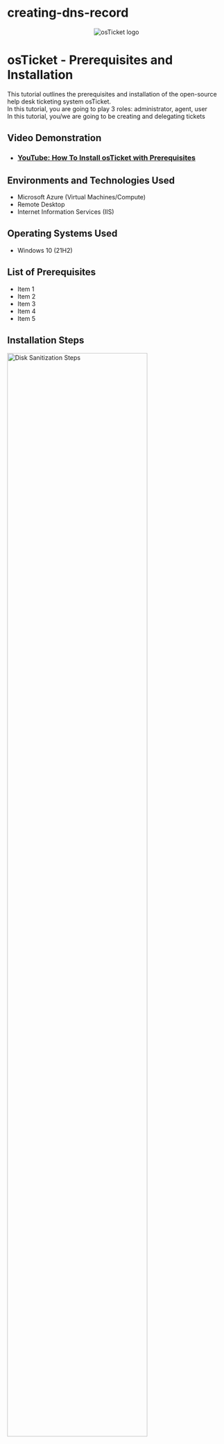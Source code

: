# creating-dns-record

<p align="center">
<img src="https://i.imgur.com/Clzj7Xs.png" alt="osTicket logo"/>
</p>

<h1>osTicket - Prerequisites and Installation</h1>
This tutorial outlines the prerequisites and installation of the open-source help desk ticketing system osTicket.<br />
In this tutorial, you are going to play 3 roles:  administrator, agent, user <br>
In this tutorial, you/we are going to be creating and delegating tickets <br>

<h2>Video Demonstration</h2>

- ### [YouTube: How To Install osTicket with Prerequisites](https://www.youtube.com)

<h2>Environments and Technologies Used</h2>

- Microsoft Azure (Virtual Machines/Compute)
- Remote Desktop
- Internet Information Services (IIS)

<h2>Operating Systems Used </h2>

- Windows 10</b> (21H2)

<h2>List of Prerequisites</h2>

- Item 1
- Item 2
- Item 3
- Item 4
- Item 5

<h2>Installation Steps</h2>

<p>
<img src="https://i.imgur.com/DJmEXEB.png" height="80%" width="80%" alt="Disk Sanitization Steps"/> <br>
</p>
<p>
<strong> A-Record Exercise </strong><br>
  <em>Basically, log into Client-1 <br>
    ping "mainframe" <br>
    nslookup "mainframe" <br>
    (Both are going to fail because there is no DNS record) <br>
    So, log into DC-1 with your domain admin account (mydomain.com\jane_admin) and create a DNS A-record for "mainframe" <br>
    Have the DNS A-record point to DC-1’s Private IP address <br>
    Log back into Client-1 and ping "mainframe" again. It should work this time. <br></em>
<strong>Simplified Version:</strong><br>
<strong>Log into DC-1 </strong><br>
<strong>Create a DNS A-record for "mainframe"</strong><br>
&nbsp;&nbsp;&nbsp;&nbsp;   1. On the Server Manager page, look for Tools (top right hand corner, to the right of the flag), and then click DNS <br>
  <br>
<img width="959" alt="Capture - Tools + DNS" src="https://github.com/jaysixco/creating-dns-record/assets/160427311/c60fa30d-a54a-45f6-8830-1f6f7f2e1f3b">
<br>
&nbsp;&nbsp;&nbsp;&nbsp;   2. Click "DC-1" in the sidebar > <br>
&nbsp;&nbsp;&nbsp;&nbsp;   3. Click "Forward Looking Zone" in the sidebar > <br>
&nbsp;&nbsp;&nbsp;&nbsp;   4. Click "mydomain.com" in the sidebar > <br>
&nbsp;&nbsp;&nbsp;&nbsp;   5. Right click the white space > <br>
&nbsp;&nbsp;&nbsp;&nbsp;   6. Click New Host (A) > <br>
&nbsp;&nbsp;&nbsp;&nbsp;   7. Type mainframe > <br>
&nbsp;&nbsp;&nbsp;&nbsp;   8. Type whatever IP address you want (ex: cmd > ipconfig > private IP address) ><br> 
&nbsp;&nbsp;&nbsp;&nbsp;   9. Click Add Host (don't have to click any of the checkboxes above) > <br>
&nbsp;&nbsp;&nbsp;&nbsp;   10. Click Done <br>
  <br>
<strong> Ping the mainframe to see if it works </strong><br>
  1. Log into Client-1 <br>
  2. Type "cmd" in search bar <br>
  insert screenshot <br>
  3. Then ping "mainframe" (without quotation marks), If it works, you should the word "Reply" repeatedly. Like this:<br>
  insert screenshot

<strong> Local DNS Cache Exercise </strong><br>
<em> What is going on here? <br>
Basically, if you change the mainframe's record address, when you ping it, it will still show the old record address until you flush the DNS cache. <br>
<strong>To see for yourself </strong>: 
</em> <br>
<strong> Log in to DC-1 and change mainframe’s record address to 8.8.8.8 </strong><br> 
  1. Log in to DC-1 <br>
  2. Forward looking zone <br>
  3. mydomain.com <br>
  4. Right click mainframe <br>
  5. Properties <br>
  6. Type 8.8.8.8 in IP address box <br>
  7. Click "Apply" <br>
  8. Click "Ok" <br>
  <em> insert screenshots sonewhere in above steps </em>
<br>
&nbsp;&nbsp; 1. Go back to Client-1 and ping “mainframe” again. Observe that it still pings the old address (you'll recieve replies from the old IP address) <br>
&nbsp;&nbsp; 2. Observe the local dns cache (ipconfig /displaydns). It will show that A (Host) Record is still the old address. <br>
<strong> Flush the DNS cache </strong><br>
&nbsp;&nbsp; 1. Switch back to DC-1. <br>
&nbsp;&nbsp; 2. Flush the DNS cache (run cmd as an administrator) **(ipconfig /flushdns)**. <br>
&nbsp;&nbsp; 3. Ping “mainframe” again . The new record address should show up <br>
<br>

<br>
<strong> CNAME Record Exercise </strong><br>
<em> What is going on here? <br></em>
Go back to DC-1 and create a CNAME record that points the host “search” to “www.google.com” <br>
<strong> Create a CNAME record</strong><br>
&nbsp;&nbsp; 1. DNS manager <br>
&nbsp;&nbsp; 2. Right click + select New Alias (literally says CNAME) ><br>
<img width="565" alt="Capture - New Alias (CName)" src="https://github.com/jaysixco/creating-dns-record/assets/160427311/46d6ecb9-e0b7-47cb-904f-9c2801ac33d1">
<br>
&nbsp;&nbsp; 3. Type "search" in the first box and "www.google.com" in second box <br>
<img width="300" alt="Capture - search + google" src="https://github.com/jaysixco/creating-dns-record/assets/160427311/77628443-22e4-4616-a93e-ec581dc1230c"><br>
&nbsp;&nbsp; 4. Do I need to check box? Nope <br>
&nbsp;&nbsp; 5. Click "Ok" <br>

<br>
<strong> 6. Switch to Client-1 </strong><br>
&nbsp;&nbsp; 7. Ping “search” <br>
&nbsp;&nbsp; 8. Nslookup “search” <br>
<strong> 9. If you did everything correctly you should see: </strong><br>
<img width="354" alt="Capture - ping + nslookup" src="https://github.com/jaysixco/creating-dns-record/assets/160427311/3e623d41-fa39-45d4-8f65-87ec24e9a23e"><br>
<br>
<strong>NOTE:</strong> if above steps don't work, try flushing the cache first (ipconfig /flushdns) and then ping again. <br>
<br>
<strong> Finish </strong>

<p>
  Accurate and can follow along. Fix formatting.
</p>
